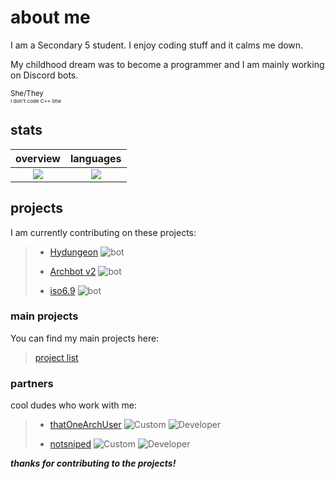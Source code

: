 # about me

<p> I am a Secondary 5 student. I enjoy coding stuff and it calms me down. </p>
<p> My childhood dream was to become a programmer and I am mainly working on Discord bots. </p>
<sub> She/They </sub> <br>
<sub><sub><sub> I don't code C++ btw </sub></sub></sub>

## stats

overview                   |languages
:-------------------------:|:-------------------------:
![](https://github-readme-stats.vercel.app/api?username=archisha69&show_icons=true&hide_border=true&line_height=20&title_color=3de6e6&icon_color=1da998&show_owner=true&count_private=true&theme=dark)   |  ![](https://github-readme-stats.vercel.app/api/top-langs/?username=archisha69&hide_border=true&title_color=3de6e6&layout=compact&langs_count=20&theme=dark)

## projects

<p> I am currently contributing on these projects: </p>

> + [Hydungeon](https://github.com/thatOneArchUser/hydungeon) ![bot](https://img.shields.io/badge/-skybloc-64991b?style=flat)
>
> + [Archbot v2](https://github.com/thatOneArchUser/cpp-discord-bot) ![bot](https://img.shields.io/badge/-minor-0d77ac?style=flat)
>
> + [iso6.9](https://github.com/PyBotDevs/iso6.9-python) ![bot](https://img.shields.io/badge/-suspended-909090?style=flat)

### main projects

<p> You can find my main projects here: </p>

> [project list](https://github.com/stars/archisha69/lists/main)

### partners

<p> cool dudes who work with me: </p>

> + [thatOneArchUser](https://github.com/thatOneArchUser) ![Custom](https://img.shields.io/badge/-i%20use%20arch%20btw-1793d1?style=flat) ![Developer](https://img.shields.io/badge/-thatOneCppGuy-f15b92?style=flat)
>
> + [notsniped](https://github.com/notsniped) ![Custom](https://img.shields.io/badge/-i%20use%20arch%20btw-1793d1?style=flat) ![Developer](https://img.shields.io/badge/-thatOneHtmlGuy-f69f25?style=flat)

***thanks for contributing to the projects!***


